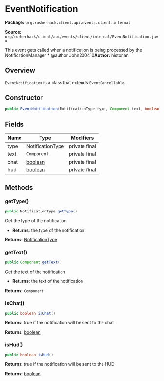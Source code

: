 # EventNotification

**Package:** `org.rusherhack.client.api.events.client.internal`

**Source:** `org/rusherhack/client/api/events/client/internal/EventNotification.java`

This event gets called when a notification is being processed by the NotificationManager
* 
@author John200410**Author:** historian



## Overview

`EventNotification` is a class that extends `EventCancellable`.

## Constructor

```java
public EventNotification(NotificationType type, Component text, boolean chat, boolean hud)
```

## Fields

| Name | Type | Modifiers |
|------|------|----------|
| type | [NotificationType](/core/notification/NotificationType.md) | private final |
| text | `Component` | private final |
| chat | [boolean](https://docs.oracle.com/en/java/javase/21/docs/api/java.base/java/lang/Boolean.html) | private final |
| hud | [boolean](https://docs.oracle.com/en/java/javase/21/docs/api/java.base/java/lang/Boolean.html) | private final |


## Methods

### getType()

```java
public NotificationType getType()
```

Get the type of the notification
* **Returns**: the type of the notification



**Returns:** [NotificationType](/core/notification/NotificationType.md)

### getText()

```java
public Component getText()
```

Get the text of the notification
* **Returns**: the text of the notification



**Returns:** `Component`

### isChat()

```java
public boolean isChat()
```

**Returns**: true if the notification will be sent to the chat



**Returns:** [boolean](https://docs.oracle.com/en/java/javase/21/docs/api/java.base/java/lang/Boolean.html)

### isHud()

```java
public boolean isHud()
```

**Returns**: true if the notification will be sent to the HUD



**Returns:** [boolean](https://docs.oracle.com/en/java/javase/21/docs/api/java.base/java/lang/Boolean.html)

